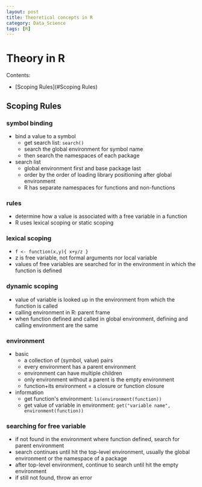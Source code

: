 ```yaml
---
layout: post
title: Theoretical concepts in R
category: Data_Science
tags: [R]
---
```


# Theory in R

Contents:

- [Scoping Rules](#Scoping Rules)

<!--more-->

<a name="Scoping Rules"/>

## Scoping Rules

### symbol binding
+ bind a value to a symbol
  - get search list: `search()`
  - search the global environment for symbol name 
  - then search the namespaces of each package
+ search list
  - global environment first and base package last
  - order by the order of loading library positioning after global environment
  - R has separate namespaces for functions and non-functions

### rules
  + determine how a value is associated with a free variable in a function
  + R uses lexical scoping or static scoping

### lexical scoping
  + `f <- function(x,y){ x+y/z }`
  + z is free variable, not formal arguments nor local variable
  + values of free variables are searched for in the environment in which the function is defined

### dynamic scoping
  + value of variable is looked up in the environment from which the function is called
  + calling environment in R: parent frame
  + when function defined and called in global environment, defining and calling environment are the same
  
### environment
  + basic
    - a collection of (symbol, value) pairs
    - every environment has a parent environment
    - environment can have multiple children
    - only environment without a parent is the empty environment
    - function+its environment = a closure or function closure
  + information
    - get function's environment: `ls(environment(function))`
    - get value of variable in environment: `get("variable name", environment(function))`
    
### searching for free variable
  + if not found in the environment where function defined, search for parent environment
  + search continues until hit the top-level environment, usually the global environment or the namespace of a package
  + after top-level environment, continue to search until hit the empty environment
  + if still not found, throw an error